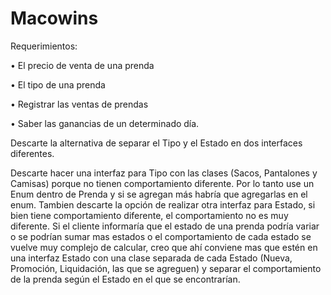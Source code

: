 # Macowins

Requerimientos: 

•	El precio de venta de una prenda

•	El tipo de una prenda

•	Registrar las ventas de prendas

•	Saber las ganancias de un determinado día.


Descarte la alternativa de separar el Tipo y el Estado en dos interfaces diferentes. 

Descarte hacer una interfaz para Tipo con las clases (Sacos, Pantalones y Camisas) porque no tienen comportamiento diferente. Por lo tanto use un Enum dentro de Prenda y si se agregan más habría que agregarlas en el enum.
Tambien descarte la opción de realizar otra interfaz para Estado, si bien tiene comportamiento diferente, el comportamiento no es muy diferente. Si el cliente informaría que el estado de una prenda podría variar o se podrían sumar mas estados o el comportamiento de cada estado se vuelve muy complejo de calcular, creo que ahí conviene mas que estén en una interfaz Estado con una clase separada de cada Estado (Nueva, Promoción, Liquidación, las que se agreguen) y separar el comportamiento de la prenda según el Estado en el que se encontrarían.

